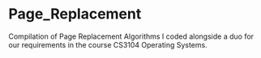 # Page_Replacement
Compilation of Page Replacement Algorithms I coded alongside a duo for our requirements in the course CS3104 Operating Systems.
